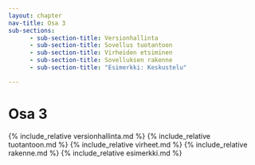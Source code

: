 ```yaml
---
layout: chapter
nav-title: Osa 3
sub-sections:
      - sub-section-title: Versionhallinta
      - sub-section-title: Sovellus tuotantoon
      - sub-section-title: Virheiden etsiminen
      - sub-section-title: Sovelluksen rakenne
      - sub-section-title: "Esimerkki: Keskustelu"

---
```

# Osa 3

{% include_relative versionhallinta.md %}
{% include_relative tuotantoon.md %}
{% include_relative virheet.md %}
{% include_relative rakenne.md %}
{% include_relative esimerkki.md %}